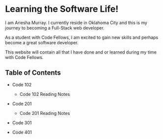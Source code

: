 
# Learning the Software Life!

 I am Ariesha Murray. I currently reside in Oklahoma City and this is my journey to becoming a Full-Stack web developer.

As a student with Code Fellows, I am excited to gain new skills and perhaps become a great software developer.

This website will contain all that I have done and or learned during my time with Code Fellows.

## Table of Contents

- Code 102

  - Code 102 Reading Notes
  
- Code 201

  - Code 201 Reading Notes

- Code 301

- Code 401
